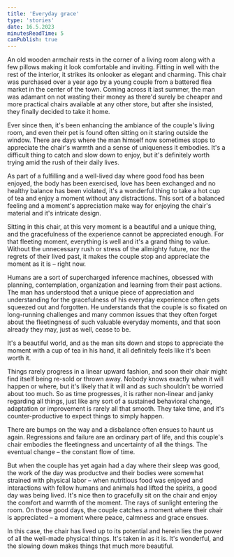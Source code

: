 ```yaml
---
title: 'Everyday grace'
type: 'stories'
date: 16.5.2023
minutesReadTime: 5
canPublish: true
---
```


An old wooden armchair rests in the corner of a living room along with a few pillows making it look comfortable and inviting. Fitting in well with the rest of the interior, it strikes its onlooker as elegant and charming. This chair was purchased over a year ago by a young couple from a battered flea market in the center of the town. Coming across it last summer, the man was adamant on not wasting their money as there'd surely be cheaper and more practical chairs available at any other store, but after she insisted, they finally decided to take it home. 

Ever since then, it's been enhancing the ambiance of the couple's living room, and even their pet is found often sitting on it staring outside the window. There are days where the man himself now sometimes stops to appreciate the chair's warmth and a sense of uniqueness it embodies. It's a difficult thing to catch and slow down to enjoy, but it's definitely worth trying amid the rush of their daily lives. 

As part of a fulfilling and a well-lived day where good food has been enjoyed, the body has been exercised, love has been exchanged and no healthy balance has been violated, it's a wonderful thing to take a hot cup of tea and enjoy a moment without any distractions. This sort of a balanced feeling and a moment's appreciation make way for enjoying the chair's material and it's intricate design. 

Sitting in this chair, at this very moment is a beautiful and a unique thing, and the gracefulness of the experience cannot be appreciated enough. For that fleeting moment, everything is well and it's a grand thing to value. Without the unnecessary rush or stress of the allmighty future, nor the regrets of their lived past, it makes the couple stop and appreciate the moment as it is – right now. 

Humans are a sort of supercharged inference machines, obsessed with planning, contemplation, organization and learning from their past actions. The man has understood that a unique piece of appreciation and understanding for the gracefulness of his everyday experience often gets squeezed out and forgotten. He understands that the couple is so fixated on long-running challenges and many common issues that they often forget about the fleetingness of such valuable everyday moments, and that soon already they may, just as well, cease to be. 

It's a beautiful world, and as the man sits down and stops to appreciate the moment with a cup of tea in his hand, it all definitely feels like it's been worth it. 

Things rarely progress in a linear upward fashion, and soon their chair might find itself being re-sold or thrown away. Nobody knows exactly when it will happen or where, but it's likely that it will and as such shouldn't be worried about too much. So as time progresses, it is rather non-linear and janky regarding all things, just like any sort of a sustained behavioral change, adaptation or improvement is rarely all that smooth. They take time, and it's counter-productive to expect things to simply happen. 

There are bumps on the way and a disbalance often ensues to haunt us again. Regressions and failure are an ordinary part of life, and this couple's chair embodies the fleetingness and uncertainty of all the things. The eventual change – the constant flow of time. 

But when the couple has yet again had a day where their sleep was good, the work of the day was productve and their bodies were somewhat strained with physical labor – when nutritious food was enjoyed and interactions with fellow humans and animals had lifted the spirits, a good day was being lived. It's nice then to gracefully sit on the chair and enjoy the comfort and warmth of the moment. The rays of sunlight entering the room. On those good days, the couple catches a moment where their chair is appreciated – a moment where peace, calmness and grace ensues. 

In this case, the chair has lived up to its potential and herein lies the power of all the well-made physical things. It's taken in as it is. It's wonderful, and the slowing down makes things that much more beautiful.